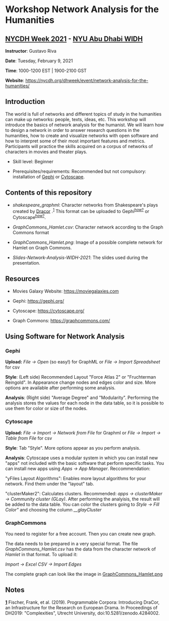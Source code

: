 # Workshop Network Analysis for the Humanities
## [NYCDH Week 2021](https://nycdh.org/dhweek/) - [NYU Abu Dhabi WIDH](https://nycdh.org/dhweek/sessions-2021/widhnycdh-2021-events/)

**Instructor**: Gustavo Riva

**Date**: Tuesday, February 9, 2021

**Time**: 1000-1200 EST | 1900-2100 GST

**Website**: https://nycdh.org/dhweek/event/network-analysis-for-the-humanities/

## Introduction

The world is full of networks and different topics of study in the humanities can make up networks: people, texts, ideas, etc. This workshop will introduce the basics of network analysis for the humanist. We will learn how to design a network in order to answer research questions in the humanities, how to create and visualize networks with open software and how to interpret some of their most important features and metrics. Participants will practice the skills acquired on a corpus of networks of characters in movies and theater plays.

- Skill level: Beginner

- Prerequisites/requirements: Recommended but not compulsory: installation of [Gephi](https://gephi.org/) or [Cytoscape](https://cytoscape.org/).

## Contents of this repository

- *shakespeare_graphml*: Character networks from Shakespeare's plays created by [Dracor](https://dracor.org/) .<sup id="a1">[1](#dracor_note)</sup> This format can be uploaded to Gephi<sup id="a2">[how?](#gephi_note)</sup> or Cytoscape<sup id="a3">[how?](#cyto_note)</sup>.

- *GraphCommons_Hamlet.csv*: Character network according to the Graph Commons format

- *GraphCommons_Hamlet.png*: Image of a possible complete network for Hamlet on Graph Commons.

- *Slides-Network-Analysis-WIDH-2021*: The slides used during the presentation.

## Resources

- Movies Galaxy Website: https://moviegalaxies.com 

- Gephi: https://gephi.org/ 

- Cytoscape: https://cytoscape.org/ 

- Graph Commons: https://graphcommons.com/ 

## Using Software for Network Analysis

### Gephi

<b id="gephi_note">Upload:</b>  *File -> Open* (so easy!) for GraphML or *File -> Import Spreadsheet* for csv

**Style**: (Left side) Recommended Layout "Force Atlas 2" or "Fruchterman Reingold". In Appearance change nodes and edges color and size. More options are available after performing some analysis.

**Analysis**: (Right side) "Average Degree" and "Modularity". Performing the analysis stores the values for each node in the data table, so it is possible to use them for color or size of the nodes.

### Cytoscape

<b id="gephi_note">Upload:</b> *File -> Import -> Network from File* for Graphml or *File -> Import -> Table from File* for csv

**Style**: Tab "Style". More options appear as you perform analysis.

**Analysis**: Cytoscape uses a modular system in which you can install new "apps" not included with the basic software that perform specific tasks. You can install new apps using *Apps -> App Manager*. Reccommendation: 

"yFiles Layout Algorithms": Enables more layout algorithms for your network. Find them under the "layout" tab.

"clusterMaker2": Calculates clusters. Recommended: *apps -> clusterMaker -> Community cluster (GLay)*. After performing the analyisis, the result will be added to the data table. You can color the clusters going to *Style -> Fill Color"* and choosing the column *\__glayCluster*

### GraphCommons 

You need to register for a free account. Then you can create new graph. 

The data needs to be prepared in a very special format. The file *GraphCommons_Hamlet.csv* has the data from the character network of *Hamlet* in that format. To upload it: 

*Import -> Excel CSV -> Import Edges*

The complete graph can look like the image in [GraphCommons_Hamlet.png](./GraphCommons_Hamlet.png)


## Notes

<b id="dracor_note">[1](#a1)</b> Fischer, Frank, et al. (2019). Programmable Corpora: Introducing DraCor, an Infrastructure for the Research on European Drama. In Proceedings of DH2019: "Complexities", Utrecht University, doi:10.5281/zenodo.4284002.

